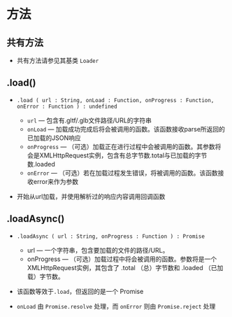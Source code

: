 # 方法

## 共有方法

+ 共有方法请参见其基类 `Loader`

## .load()

+ `.load ( url : String, onLoad : Function, onProgress : Function, onError : Function ) : undefined`

  + `url` — 包含有.gltf/.glb文件路径/URL的字符串
  + `onLoad` — 加载成功完成后将会被调用的函数。该函数接收parse所返回的已加载的JSON响应
  + `onProgress` — （可选）加载正在进行过程中会被调用的函数。其参数将会是XMLHttpRequest实例，包含有总字节数.total与已加载的字节数.loaded
  + `onError` — （可选）若在加载过程发生错误，将被调用的函数。该函数接收error来作为参数

+ 开始从url加载，并使用解析过的响应内容调用回调函数

## .loadAsync()

+ `.loadAsync ( url : String, onProgress : Function ) : Promise`

  + url — 一个字符串，包含要加载的文件的路径/URL。
  + onProgress — （可选）加载过程中将会被调用的函数。参数将是一个XMLHttpRequest实例，其包含了 .total （总）字节数和 .loaded （已加载）字节数。

+ 该函数等效于`.load`，但返回的是一个 Promise

+ `onLoad` 由 `Promise.resolve` 处理，而 `onError` 则由 `Promise.reject` 处理
